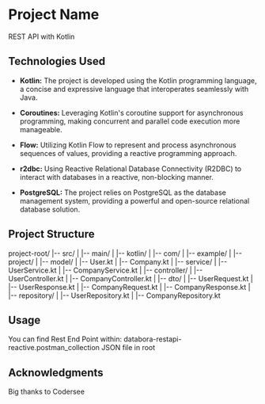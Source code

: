 # Project Name

REST API with Kotlin 

## Technologies Used

- **Kotlin:** The project is developed using the Kotlin programming language, a concise and expressive language that interoperates seamlessly with Java.
  
- **Coroutines:** Leveraging Kotlin's coroutine support for asynchronous programming, making concurrent and parallel code execution more manageable.
  
- **Flow:** Utilizing Kotlin Flow to represent and process asynchronous sequences of values, providing a reactive programming approach.
  
- **r2dbc:** Using Reactive Relational Database Connectivity (R2DBC) to interact with databases in a reactive, non-blocking manner.
  
- **PostgreSQL:** The project relies on PostgreSQL as the database management system, providing a powerful and open-source relational database solution.

## Project Structure

project-root/
|-- src/
|   |-- main/
|       |-- kotlin/
|           |-- com/
|               |-- example/
|                   |-- project/
|                       |-- model/
|                           |-- User.kt
|                           |-- Company.kt
|                       |-- service/
|                           |-- UserService.kt
|                           |-- CompanyService.kt
|                       |-- controller/
|                           |-- UserController.kt
|                           |-- CompanyController.kt
|                       |-- dto/
|                           |-- UserRequest.kt
|                           |-- UserResponse.kt
|                           |-- CompanyRequest.kt
|                           |-- CompanyResponse.kt
|                       |-- repository/
|                           |-- UserRepository.kt
|                           |-- CompanyRepository.kt




## Usage

You can find Rest End Point within: databora-restapi-reactive.postman_collection JSON file in root


## Acknowledgments

Big thanks to Codersee 
